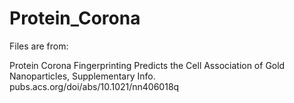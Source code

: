 Protein_Corona
==============
Files are from:

Protein Corona Fingerprinting Predicts the Cell Association of Gold Nanoparticles, Supplementary Info. 
pubs.acs.org/doi/abs/10.1021/nn406018q

